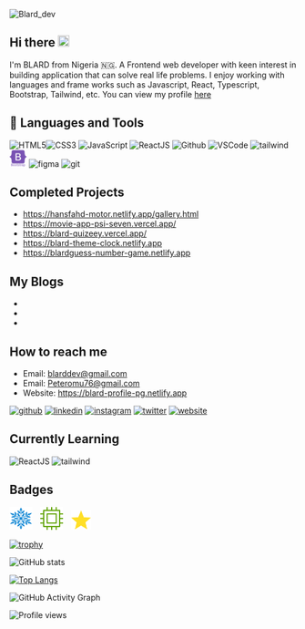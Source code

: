 
 ![Blard_dev](https://pbs.twimg.com/profile_banners/1464330315930157057/1662083447/1500x500) 
 ## Hi there <img src="https://raw.githubusercontent.com/MartinHeinz/MartinHeinz/master/wave.gif" width="20px" height="20px">
I'm BLARD from Nigeria 🇳🇬. A Frontend web developer with keen interest in building application that can solve real life problems. I enjoy working with languages and frame works such as Javascript, React, Typescript, Bootstrap, Tailwind, etc. You can view my profile <a href="https://blard-profile-pg.netlify.app" target="_blank">here</a>


## 🚀 Languages and Tools
![HTML5](https://img.icons8.com/color/30/html-5.png)![CSS3](https://img.icons8.com/color/30/css3.png)
![JavaScript](https://img.icons8.com/color/30/javascript.png)
![ReactJS](https://img.icons8.com/color/30/react-native.png)
![Github](https://img.icons8.com/color-glass/30/github.png)
![VSCode](https://img.icons8.com/color/30/visual-studio-code-2019.png)
<img src="https://www.vectorlogo.zone/logos/tailwindcss/tailwindcss-icon.svg" alt="tailwind" width="30" height="30"/>
<img src="https://raw.githubusercontent.com/devicons/devicon/master/icons/bootstrap/bootstrap-plain-wordmark.svg" alt="bootstrap" width="30" height="30"/>
<img src="https://www.vectorlogo.zone/logos/figma/figma-icon.svg" alt="figma" width="30" height="30"/>
<img src="https://www.vectorlogo.zone/logos/git-scm/git-scm-icon.svg" alt="git" width="30" height="30"/>


## Completed Projects
-  https://hansfahd-motor.netlify.app/gallery.html
-  https://movie-app-psi-seven.vercel.app/
-  https://blard-quizeey.vercel.app/
-  https://blard-theme-clock.netlify.app
-  https://blardguess-number-game.netlify.app

## My Blogs
-
-
-

## How to reach me
- Email: blarddev@gmail.com
- Email: Peteromu76@gmail.com
- Website: https://blard-profile-pg.netlify.app

[<img src='https://cdn.jsdelivr.net/npm/simple-icons@3.0.1/icons/github.svg' alt='github' height='40'>](https://github.com/Blard-omu)  [<img src='https://cdn.jsdelivr.net/npm/simple-icons@3.0.1/icons/linkedin.svg' alt='linkedin' height='40'>](https://www.linkedin.com/in/peteromu/)  [<img src='https://cdn.jsdelivr.net/npm/simple-icons@3.0.1/icons/instagram.svg' alt='instagram' height='40'>](https://www.instagram.com/peteromu/)  [<img src='https://cdn.jsdelivr.net/npm/simple-icons@3.0.1/icons/twitter.svg' alt='twitter' height='40'>](https://twitter.com/@omu1peter)
[<img src='https://cdn.jsdelivr.net/npm/simple-icons@3.0.1/icons/icloud.svg' alt='website' height='40'>](https://blard-profile-pg.netlify.app/) 

## Currently Learning 
![ReactJS](https://img.icons8.com/color/30/react-native.png)
<img src="https://www.vectorlogo.zone/logos/tailwindcss/tailwindcss-icon.svg" alt="tailwind" width="30" height="30"/>

## Badges
<a href='https://archiveprogram.github.com/'><img src='https://raw.githubusercontent.com/acervenky/animated-github-badges/master/assets/acbadge.gif' width='40' height='40'></a> <a href='https://docs.github.com/en/developers'><img src='https://raw.githubusercontent.com/acervenky/animated-github-badges/master/assets/devbadge.gif' width='40' height='40'></a> <a href='https://stars.github.com/'><img src='https://raw.githubusercontent.com/acervenky/animated-github-badges/master/assets/starbadge.gif' width='35' height='35'></a> 

[![trophy](https://github-profile-trophy.vercel.app/?username=Blard-omu&theme=radical)](https://github.com/ryo-ma/github-profile-trophy)

![GitHub stats](https://github-readme-stats.vercel.app/api?username=Blard-omu&show_icons=true&count_private=true&theme=radical)  

[![Top Langs](https://github-readme-stats.vercel.app/api/top-langs/?username=Blard-omu&theme=radical)](https://github.com/anuraghazra/github-readme-stats)

![GitHub Activity Graph](https://activity-graph.herokuapp.com/graph?username=Blard-omu&theme=radical)  

![Profile views](https://gpvc.arturio.dev/Blard-omu)

